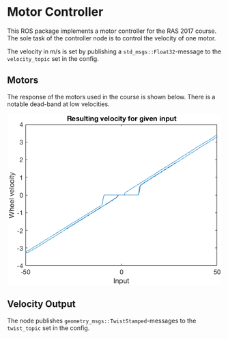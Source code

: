# Motor Controller

This ROS package implements a motor controller for the RAS 2017 course. The sole task of the controller node is to control the velocity of one motor.

The velocity in m/s is set by publishing a `std_msgs::Float32`-message to the `velocity_topic` set in the config.

## Motors

The response of the motors used in the course is shown below. There is a notable dead-band at low velocities.

![Velocity response for inputs](docs/assets/motor-response_ramp.png)

## Velocity Output

The node publishes `geometry_msgs::TwistStamped`-messages to the `twist_topic` set in the config.